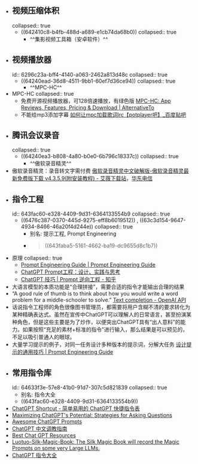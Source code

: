 - ## 视频压缩体积
  collapsed:: true
	- ((642410c8-b4fb-488d-a689-e1cb74da68b0))
	  collapsed:: true
		- ^^集影视频工具箱（安卓软件）^^
- ## 视频播放器
  id:: 6296c23a-bff4-4140-a063-2462a813d48c
  collapsed:: true
	- ((64240ead-36d8-4511-9bb1-60ef7d36ce94))
	  collapsed:: true
		- ^^MPC-HC^^
- MPC-HC
  collapsed:: true
	- 免费开源视频播放器，可128倍速播放，有绿色版 [MPC-HC: App Reviews, Features, Pricing & Download | AlternativeTo](https://alternativeto.net/software/mpc-hc/about/)
	- 不能给mp3添加字幕 [如何让mpc加载歌词lrc【potplayer吧】_百度贴吧](https://tieba.baidu.com/p/3312106315)
- ## 腾讯会议录音
  collapsed:: true
	- ((64240ea3-b808-4a80-b0e0-6b796c18337c))
	  collapsed:: true
		- ^^傲软录音精灵^^
- 傲软录音精灵：录音转文字需付费 [傲软录音精灵中文破解版-傲软录音精灵最新免费版下载 v4.3.5.9(附安装教程) - 艾薇下载站](https://www.aiweibk.com/438163.html)，[华东电信](https://xiazai.weidown.com/p/2751d364ee8b4fdb7b767294fe312baa7efe3b3d/Apowersoft.Streaming.Audio.Recorder_4.3.5.9_CRACK.7z)
- ## 指令工程
  id:: 643fac60-e328-4409-9d31-6364133554b9
  collapsed:: true
	- ((6476c387-0370-445d-9275-eff8b6019512)) , ((63c3d154-9647-4934-8466-46a20f4d244e))
	  collapsed:: true
		- 别名: 提示工程, Prompt Engineering
		- >((643faba5-5161-4662-ba19-dc9655d8c1b7))
- 原理
  collapsed:: true
	- [Prompt Engineering Guide | Prompt Engineering Guide](https://www.promptingguide.ai/)
	- [ChatGPT Prompt工程：设计、实践与思考](https://mp.weixin.qq.com/s/BdaoNsgRcDZH_N502n-kHQ?forceh5=1)
	- [ChatGPT 技巧 | Prompt 逆向工程 - 知乎](https://zhuanlan.zhihu.com/p/617524191?utm_campaign=&utm_medium=social&utm_oi=903663640190803968&utm_psn=1625801601993662464&utm_source=cn.ticktick.task)
- 大语言模型的本质功能是“合理拼接”，需要合适的指令才能输出合理的结果
- “A good rule of thumb is to think about how you would write a word problem for a middle-schooler to solve.” [Text completion - OpenAI API](https://platform.openai.com/docs/guides/completion/introduction)
- 话说指令工程师的角色很像图书管理员，都需要将用户含糊不清的要求转化为某种精确表达式。虽然在宣传中ChatGPT可以理解人的日常语言，甚至扮演某种角色，但是这些主要是为了炒作，以便突出ChatGPT具有“出人意料”的能力。如果按照“充足的素材+标准的指令”进行输入，那么结果是可以预见的，不足以吸引普通人的眼球。
- 大量学习提示的例子，对同一任务设计多种版本的提示词，分解大任务 [设计提示的通用技巧 | Prompt Engineering Guide](https://www.promptingguide.ai/zh/introduction/tips)
- ## 常用指令库
  id:: 64633f3e-57e8-41b0-91d7-307c5d821839
  collapsed:: true
	- 别名: 指令大全
	- ((643fac60-e328-4409-9d31-6364133554b9))
- [ChatGPT Shortcut - 简单易用的 ChatGPT 快捷指令表](https://www.aishort.top/)
- [Maximizing ChatGPT's Potential: Strategies for Asking Questions](https://fabulous-fuchsia-dd4.notion.site/Maximizing-ChatGPT-s-Potential-Strategies-for-Asking-Questions-6f051e26419447f3b35c8865da793076)
- [Awesome ChatGPT Prompts](https://github.com/f/awesome-chatgpt-prompts)
- [ChatGPT 中文调教指南](https://github.com/PlexPt/awesome-chatgpt-prompts-zh)
- [Best Chat GPT Resources](https://island-stretch-3e4.notion.site/Best-Chat-GPT-Resources-b54f0284c7644583b59dd9a332f46af8)
- [Luotuo-Silk-Magic-Book: The Silk Magic Book will record the Magic Prompts on some very Large LLMs.](https://github.com/LC1332/Luotuo-Silk-Magic-Book)
- [ChatGPT 指令大全](https://www.explainthis.io/zh-hans/chatgpt)